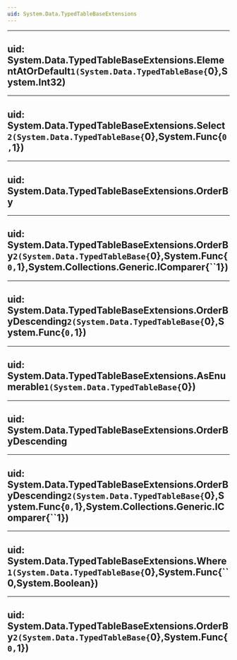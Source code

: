 ```yaml
---
uid: System.Data.TypedTableBaseExtensions
---
```


---
uid: System.Data.TypedTableBaseExtensions.ElementAtOrDefault``1(System.Data.TypedTableBase{``0},System.Int32)
---

---
uid: System.Data.TypedTableBaseExtensions.Select``2(System.Data.TypedTableBase{``0},System.Func{``0,``1})
---

---
uid: System.Data.TypedTableBaseExtensions.OrderBy
---

---
uid: System.Data.TypedTableBaseExtensions.OrderBy``2(System.Data.TypedTableBase{``0},System.Func{``0,``1},System.Collections.Generic.IComparer{``1})
---

---
uid: System.Data.TypedTableBaseExtensions.OrderByDescending``2(System.Data.TypedTableBase{``0},System.Func{``0,``1})
---

---
uid: System.Data.TypedTableBaseExtensions.AsEnumerable``1(System.Data.TypedTableBase{``0})
---

---
uid: System.Data.TypedTableBaseExtensions.OrderByDescending
---

---
uid: System.Data.TypedTableBaseExtensions.OrderByDescending``2(System.Data.TypedTableBase{``0},System.Func{``0,``1},System.Collections.Generic.IComparer{``1})
---

---
uid: System.Data.TypedTableBaseExtensions.Where``1(System.Data.TypedTableBase{``0},System.Func{``0,System.Boolean})
---

---
uid: System.Data.TypedTableBaseExtensions.OrderBy``2(System.Data.TypedTableBase{``0},System.Func{``0,``1})
---
